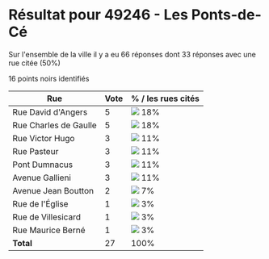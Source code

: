 # Résultat pour 49246 - Les Ponts-de-Cé

Sur l'ensemble de la ville il y a eu 66 réponses dont 33 réponses avec une rue citée (50%)

16 points noirs identifiés

| Rue | Vote | % / les rues cités|
|-----|------|-------------------|
| Rue David d'Angers | 5 | <img src="../../img/bar_18.gif" />&nbsp;18%|
| Rue Charles de Gaulle | 5 | <img src="../../img/bar_18.gif" />&nbsp;18%|
| Rue Victor Hugo | 3 | <img src="../../img/bar_11.gif" />&nbsp;11%|
| Rue Pasteur | 3 | <img src="../../img/bar_11.gif" />&nbsp;11%|
| Pont Dumnacus | 3 | <img src="../../img/bar_11.gif" />&nbsp;11%|
| Avenue Gallieni | 3 | <img src="../../img/bar_11.gif" />&nbsp;11%|
| Avenue Jean Boutton | 2 | <img src="../../img/bar_7.gif" />&nbsp;7%|
| Rue de l'Église | 1 | <img src="../../img/bar_3.gif" />&nbsp;3%|
| Rue de Villesicard | 1 | <img src="../../img/bar_3.gif" />&nbsp;3%|
| Rue Maurice Berné | 1 | <img src="../../img/bar_3.gif" />&nbsp;3%|
| **Total** | 27 | 100%|
